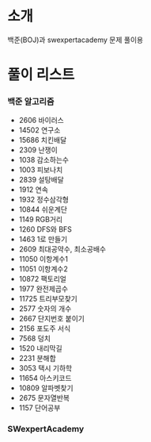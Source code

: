 # 소개
백준(BOJ)과 swexpertacademy 문제 풀이용


# 풀이 리스트
### 백준 알고리즘
* 2606 바이러스
* 14502 연구소
* 15686 치킨배달
* 2309 난쟁이
* 1038 감소하는수
* 1003 피보나치
* 2839 설탕배달
* 1912 연속
* 1932 정수삼각형
* 10844 쉬운계단
* 1149 RGB거리
* 1260 DFS와 BFS
* 1463 1로 만들기
* 2609 최대공약수, 최소공배수 
* 11050 이항계수1
* 11051 이항계수2
* 10872 팩토리얼
* 1977 완전제곱수
* 11725 트리부모찾기
* 2577 숫자의 개수
* 2667 단지번호 붙이기
* 2156 포도주 서식
* 7568 덩치
* 1520 내리막길
* 2231 분해합
* 3053 택시 기하학
* 11654 아스키코드
* 10809 알파벳찾기
* 2675 문자열반복
* 1157 단어공부
 
 




### SWexpertAcademy
